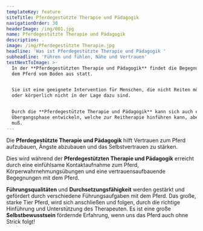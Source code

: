 ```yaml
---
templateKey: feature
siteTitle: Pferdegestützte Therapie und Pädagogik
navigationOrder: 30
headerImage: /img/001.jpg
name: Pferdegestützte Therapie und Pädagogik
description: .
image: /img/Pferdegestützte Therapie.jpg
headline: 'Was ist Pferdegestützte Therapie und Pädagogik '
subheadline: 'Führen und fühlen, Nähe und Vertrauen'
textNextToImage: >-
  In der **Pferdegestützten Therapie und Pädagogik** findet die Begegnung mit
  dem Pferd vom Boden aus statt.


  Sie ist eine geeignete Intervention für Menschen, die nicht Reiten möchten
  oder körperlich nicht in der Lage dazu sind.


  Durch die **Pferdegestützte Therapie und Pädagogik** kann sich auch eine
  Übergangsphase entwickeln, welche zur Reitherapie hinführen kann, aber nicht
  muß.
---
```

Die **Pferdegestützte Therapie und Pädagogik** hilft Vertrauen zum Pferd aufzubauen, Ängste abzubauen und das Selbstvertrauen zu stärken.

Dies wird während der **Pferdegestützten Therapie und Pädagogik** erreicht durch eine einfühlsame Kontaktaufnahme zum Pferd, Körperwahrnehmungsübungen und eine vertrauensaufbauende Begegnungen mit dem Pferd.

**Führungsqualitäten** und **Durchsetzungsfähigkeit** werden gestärkt und gefördert durch verschiedene Führungsaufgaben mit dem Pferd. Das große, starke Tier Pferd, wird sich anschließen und folgen, durch die richtige Hinführung und Unterstützung des Therapeuten. Es ist eine große **Selbstbewusstsein** fördernde Erfahrung, wenn uns das Pferd auch ohne Strick folgt!
